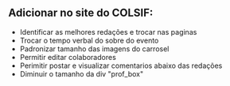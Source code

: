 ## Adicionar no site do COLSIF:

- Identificar as melhores redações e trocar nas paginas 
- Trocar o tempo verbal do sobre do evento
- Padronizar tamanho das imagens do carrosel
- Permitir editar colaboradores
- Perimitir postar e visualizar comentarios abaixo das redações
- Diminuir o tamanho da div "prof_box"
